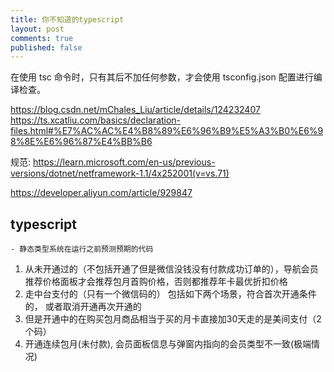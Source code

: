 ```yaml
---
title: 你不知道的typescript
layout: post
comments: true
published: false
---
```



在使用 tsc 命令时，只有其后不加任何参数，才会使用 tsconfig.json 配置进行编译检查。

https://blog.csdn.net/mChales_Liu/article/details/124232407
https://ts.xcatliu.com/basics/declaration-files.html#%E7%AC%AC%E4%B8%89%E6%96%B9%E5%A3%B0%E6%98%8E%E6%96%87%E4%BB%B6

规范:
https://learn.microsoft.com/en-us/previous-versions/dotnet/netframework-1.1/4x252001(v=vs.71)

https://developer.aliyun.com/article/929847

## typescript
    - 静态类型系统在运行之前预测预期的代码


1. 从未开通过的（不包括开通了但是微信没钱没有付款成功订单的），导航会员推荐价格面板才会推荐包月首购价格，否则都推荐年卡最优折扣价格
2. 走中台支付的（只有一个微信码的） 包括如下两个场景，符合首次开通条件的， 或者取消开通再次开通的
3. 但是开通中的在购买包月商品相当于买的月卡直接加30天走的是美间支付（2个码）
4. 开通连续包月(未付款), 会员面板信息与弹窗内指向的会员类型不一致(极端情况)
